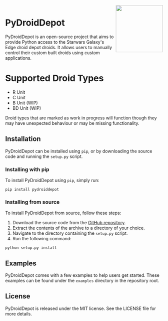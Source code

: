 <img src="https://static.wikia.nocookie.net/frstarwars/images/e/e4/Logo_Droid_Depot_SWGE.png/revision/latest?cb=20200730141444" align="right" width="150">

# PyDroidDepot

PyDroidDepot is an open-source project that aims to provide Python access to the Starwars Galaxy's Edge droid depot droids. It allows users to manually control their custom built droids using custom applications.

# Supported Droid Types

* R Unit
* C Unit
* B Unit (WIP)
* BD Unit (WIP)

Droid types that are marked as work in progress will function though they may have unexpected behaviour or may be missing functionality.

## Installation

PyDroidDepot can be installed using `pip`, or by downloading the source code and running the `setup.py` script.

### Installing with pip

To install PyDroidDepot using `pip`, simply run:

```
pip install pydroiddepot
```

### Installing from source

To install PyDroidDepot from source, follow these steps:

1. Download the source code from the [GitHub repository](https://github.com/thetestgame/pydroid).
2. Extract the contents of the archive to a directory of your choice.
3. Navigate to the directory containing the `setup.py` script.
4. Run the following command:

```
python setup.py install
```

## Examples

PyDroidDepot comes with a few examples to help users get started. These examples can be found under the `examples` directory in the repository root.

## License

PyDroidDepot is released under the MIT license. See the LICENSE file for more details.
